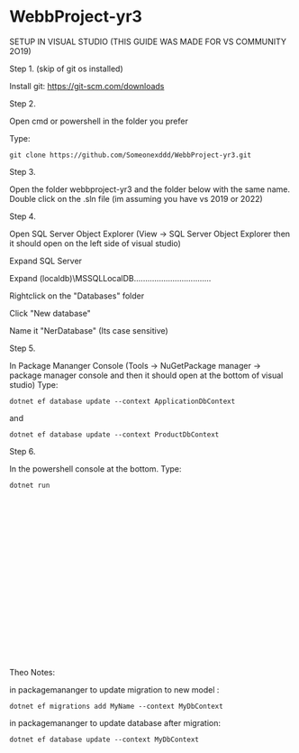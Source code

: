 ﻿# WebbProject-yr3

SETUP IN VISUAL STUDIO (THIS GUIDE WAS MADE FOR VS COMMUNITY 2O19)

Step 1. (skip of git os installed) 

Install git:
https://git-scm.com/downloads

Step 2.

Open cmd or powershell in the folder you prefer 

Type:
```
git clone https://github.com/Someonexddd/WebbProject-yr3.git
```


Step 3.

Open the folder webbproject-yr3 and the folder below with the same name. 
Double click on the .sln file (im assuming you have vs 2019 or 2022)


Step 4.

Open SQL Server Object Explorer (View -> SQL Server Object Explorer then it should open on the left side of visual studio)

Expand SQL Server

Expand (localdb)\MSSQLLocalDB..................................

Rightclick on the "Databases" folder

Click "New database"

Name it "NerDatabase" (Its case sensitive)


Step 5.

In Package Mananger Console (Tools -> NuGetPackage manager ->  package manager console and then it should open at the bottom of visual studio)
Type:
```
dotnet ef database update --context ApplicationDbContext
```
and
```
dotnet ef database update --context ProductDbContext
```

Step 6.

In the powershell console at the bottom. 
Type:
```
dotnet run
```
<pre>


















</pre>
Theo Notes:

in packagemananger to update migration to new model : 
```
dotnet ef migrations add MyName --context MyDbContext
```
in packagemananger to update database after migration: 
```
dotnet ef database update --context MyDbContext
```
